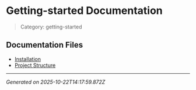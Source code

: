 # Getting-started Documentation

> Category: getting-started

## Documentation Files

- [Installation](./installation.md)
- [Project Structure](./project-structure.md)


---

*Generated on 2025-10-22T14:17:59.872Z*
